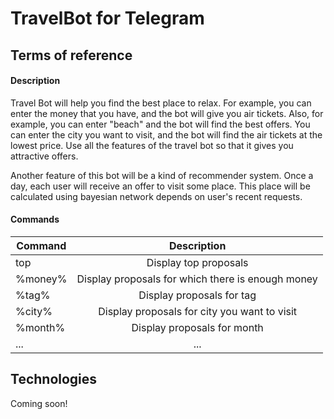 # TravelBot for Telegram


## Terms of reference
#### Description
Travel Bot will help you find the best place to relax. For example, you can enter the money that you have, and the bot will give you air tickets. Also, for example, you can enter "beach" and the bot will find the best offers. You can enter the city you want to visit, and the bot will find the air tickets at the lowest price. Use all the features of the travel bot so that it gives you attractive offers.

Another feature of this bot will be a kind of recommender system. Once a day, each user will receive an offer to visit some place. This place will be calculated using bayesian network depends on user's recent requests.
#### Commands
| Command       | Description   |
| ------------- |:-------------:|
| top           | Display top proposals |
| %money%       | Display proposals for which there is enough money |
| %tag%         | Display proposals for tag |
| %city%         | Display proposals for city you want to visit |
| %month%         | Display proposals for month |
| ...        | ... |

## Technologies
Coming soon!

